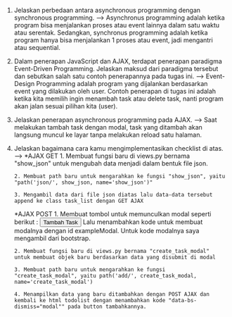 1. Jelaskan perbedaan antara asynchronous programming dengan synchronous programming.
--> Asynchronus programming adalah ketika program bisa menjalankan proses atau event lainnya dalam satu waktu atau serentak. Sedangkan, synchronus programming adalah ketika program hanya bisa menjalankan 1 proses atau event, jadi mengantri atau sequential.

 2. Dalam penerapan JavaScript dan AJAX, terdapat penerapan paradigma Event-Driven Programming. Jelaskan maksud dari paradigma tersebut dan sebutkan salah satu contoh penerapannya pada tugas ini.
--> Event-Design Programming adalah program yang dijalankan berdasarkan event yang dilakukan oleh user. Contoh penerapan di tugas ini adalah ketika kita memilih ingin menambah task atau delete task, nanti program akan jalan sesuai pilihan kita (user).

 3. Jelaskan penerapan asynchronous programming pada AJAX.
--> Saat melakukan tambah task dengan modal, task yang ditambah akan langsung muncul ke layar tanpa melakukan reload satu halaman.

 4. Jelaskan bagaimana cara kamu mengimplementasikan checklist di atas.
 --> *AJAX GET
        1. Membuat fungsi baru di views.py bernama "show_json" untuk mengubah data menjadi dalam bentuk file json.

        2. Membuat path baru untuk mengarahkan ke fungsi "show_json", yaitu "path('json/', show_json, name='show_json')"

        3. Mengambil data dari file json diatas lalu data-data tersebut append ke class task_list dengan GET AJAX

    *AJAX POST
        1. Membuat tombol untuk memunculkan modal seperti berikut : <button type="button" class="btn btn-primary" data-bs-toggle="modal" data-bs-target="#exampleModal">Tambah Task</button>
        Lalu menambahkan kode untuk membuat modalnya dengan id exampleModal. Untuk kode modalnya saya mengambil dari bootstrap.

        2. Membuat fungsi baru di views.py bernama "create_task_modal" untuk membuat objek baru berdasarkan data yang disubmit di modal

        3. Membuat path baru untuk mengarahkan ke fungsi "create_task_modal", yaitu path('add/', create_task_modal, name='create_task_modal')

        4. Menampilkan data yang baru ditambahkan dengan POST AJAX dan kembali ke html todolist dengan menambahkan kode "data-bs-dismiss="modal"" pada button tambahkannya.

